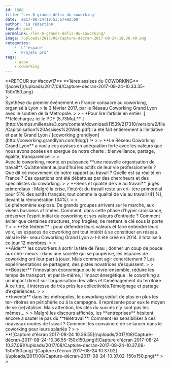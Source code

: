```yaml
---
id: 1888
title: 'Les 6 grands défis du coworking'
date: '2017-08-24T10:53:57+02:00'
author: 'La rédaction'
layout: post
permalink: /les-6-grands-defis-du-coworking/
image: /uploads/2017/08/Capture-décran-2017-08-24-10.38.40.png
categories:
    - 'L''espace'
    - 'Projets pro'
tags:
    - acow
    - coworking
---
```


<div class="page" title="Page 1"><div class="section"><div class="layoutArea"><div class="column">**RETOUR sur #acow17**  
 **1ères assises du COWORKING**

</div>![acow1](/uploads/2017/08/Capture-décran-2017-08-24-10.33.35-150x150.png)

</div></div></div><div class="page" title="Page 1"><div class="section"><div class="layoutArea"><div class="page" title="Page 1"><div class="section">> <div class="layoutArea">Synthèse du premier événement en France consacré au coworking, organisé à Lyon  
> le 3 février 2017, par le Réseau Coworking Grand Lyon avec le soutien de la Métropole.
> 
> - *Pour lire l’article en entier :[ **téléchargez ici le PDF (5,73Mo),** ](http://temps.millenaire3.com/content/download/11539/217310/version/2/file/Capitalisation%20Assises%20Web.pdf)il a été fait entièrement à l’initiative et par le Grand Lyon / [coworking.grandlyon](http://coworking.grandlyon.com/blog/) !*
> 
> **Le Réseau Coworking Grand Lyon** a voulu ces assises en adéquation forte avec les valeurs que nous avons posées en exergue de notre charte : bienveillance, partage, égalité, transparence.
> 
> <div class="section"><div class="layoutArea"><div class="column"><div class="section"><div class="layoutArea"><div class="column">Avec le coworking, monte en puissance **une nouvelle organisation de travail**. Qu’attendent aujourd’hui les actifs de leur vie professionnelle ? Que dit ce mouvement de notre rapport au travail ? Quelle est sa réalité en France ? Ces questions ont été débattues par des chercheurs et des spécialistes du coworking.
> 
> **Sens et qualité de vie au travail**, jugés primordiaux : Malgré la crise, l’intérêt du travail reste un cri- tère primordial pour 51% des actifs français, tout comme la qualité de vie au travail (41 %), devant la rémunération (34%).
> 
> <div class="page" title="Page 10"><div class="section"><div class="layoutArea"><div class="column">Le phénomène explose. De grands groupes arrivent sur le marché, aux visées business af rmées. Comment, dans cette phase d’hyper croissance, préserver l’esprit initial du coworking et ses valeurs d’entraide ? Comment éviter que certaines structures, trop fragiles, ne mettent la clé sous la porte ?
> 
> **Se fédérer** : pour défendre leurs valeurs et faire entendre leurs voix, les espaces de coworking ont tout intérêt à se constituer en réseau. ainsi le Ré- seau Coworking Grand Lyon a-t-il été créé en 2014. il totalise à ce jour 12 membres.
> 
> <div class="page" title="Page 15"><div class="layoutArea"><div class="column">**Aider** les coworkers à sortir la tête de l’eau ; donner un coup de pouce aux chô- meurs : dans une société qui se paupérise, les espaces de coworking ont leur part à jouer. Mais comment agir concrètement ? Les expérimentations se partagent, des pistes novatrices s’esquissent.
> 
> <div class="page" title="Page 18"><div class="section"><div class="layoutArea"><div class="column">**Booster** l’innovation économique ou le vivre-ensemble, réduire les temps de transport, et par là-même, l’impact énergétique : le coworking a un impact direct sur l’organisation des villes et l’aménagement du territoire. À ce titre, il intéresse de très près les collectivités.Témoignage et partage d’expériences.
> 
> <div class="page" title="Page 20"><div class="section"><div class="layoutArea"><div class="column">**Inventé** dans les métropoles, le coworking séduit de plus en plus les ter- ritoires en périphérie ou à la campagne. Il représente pour eux le moyen de se (re)vitaliser. Mais attention, les clés du succès n’y sont pas les mêmes…
> 
> Malgré les discours affichés, les **entreprises** hésitent encore à sauter le pas du **télétravail**. Comment les sensibiliser à ces nouveaux modes de travail ? Comment les convaincre de se lancer dans le coworking pour leurs salariés ?
> 
> </div></div></div></div></div></div></div></div></div></div></div></div></div></div></div><div class="page" title="Page 7"></div>**![Capture d'écran 2017-08-24 10.36.55](/uploads/2017/08/Capture-décran-2017-08-24-10.36.55-150x150.png)![Capture d'écran 2017-08-24 10.37.09](/uploads/2017/08/Capture-décran-2017-08-24-10.37.09-150x150.png) ![Capture d'écran 2017-08-24 10.37.02](/uploads/2017/08/Capture-décran-2017-08-24-10.37.02-150x150.png)**
> 
> </div></div></div></div></div></div></div>

</div></div></div></div></div>